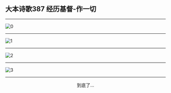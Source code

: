 
## 大本诗歌387 经历基督-作一切
        
<div id="aplayer0"></div>

---

<img alt="0" data-original="/data/d0387/0.png">

---

<img alt="1" data-original="/data/d0387/1.png">

---

<img alt="2" data-original="/data/d0387/2.png">

---

<img alt="3" data-original="/data/d0387/3.png">

---

<p style="text-align: center">到底了...</p>

<script src="/js/dist-view.js"></script>

<script>
MAIN.id = 'd0387';
        
const ap0 = new APlayer({
    container: document.getElementById('aplayer0'),
    volume: 1,
    loop: 'none',
    preload: 'none',
    audio: [{
        name: '大本诗歌387.mp3',
        artist: '大本诗歌',
        url: 'https://res.wx.qq.com/voice/getvoice?mediaid=MzI0NTk3MDM5M18yMjQ3NDkyMjcx',
        cover: '/favicon'
    }]
});
</script>
